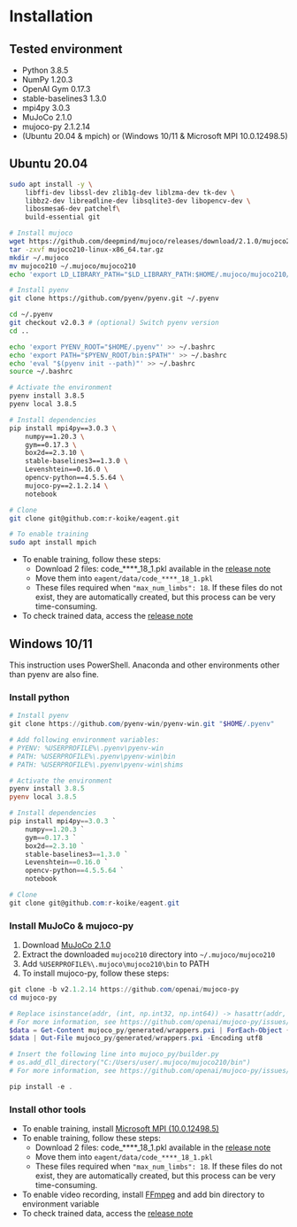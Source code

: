 # Installation

## Tested environment
- Python 3.8.5
- NumPy 1.20.3
- OpenAI Gym 0.17.3
- stable-baselines3 1.3.0
- mpi4py 3.0.3
- MuJoCo 2.1.0
- mujoco-py 2.1.2.14
- (Ubuntu 20.04 & mpich) or (Windows 10/11 & Microsoft MPI 10.0.12498.5)

## Ubuntu 20.04
```bash
sudo apt install -y \
    libffi-dev libssl-dev zlib1g-dev liblzma-dev tk-dev \
    libbz2-dev libreadline-dev libsqlite3-dev libopencv-dev \
    libosmesa6-dev patchelf\
    build-essential git

# Install mujoco
wget https://github.com/deepmind/mujoco/releases/download/2.1.0/mujoco210-linux-x86_64.tar.gz
tar -zxvf mujoco210-linux-x86_64.tar.gz
mkdir ~/.mujoco
mv mujoco210 ~/.mujoco/mujoco210
echo 'export LD_LIBRARY_PATH="$LD_LIBRARY_PATH:$HOME/.mujoco/mujoco210/bin"' >> ~/.bashrc

# Install pyenv
git clone https://github.com/pyenv/pyenv.git ~/.pyenv

cd ~/.pyenv
git checkout v2.0.3 # (optional) Switch pyenv version
cd ..

echo 'export PYENV_ROOT="$HOME/.pyenv"' >> ~/.bashrc
echo 'export PATH="$PYENV_ROOT/bin:$PATH"' >> ~/.bashrc
echo 'eval "$(pyenv init --path)"' >> ~/.bashrc
source ~/.bashrc

# Activate the environment
pyenv install 3.8.5
pyenv local 3.8.5

# Install dependencies
pip install mpi4py==3.0.3 \
    numpy==1.20.3 \
    gym==0.17.3 \
    box2d==2.3.10 \
    stable-baselines3==1.3.0 \
    Levenshtein==0.16.0 \
    opencv-python==4.5.5.64 \
    mujoco-py==2.1.2.14 \
    notebook

# Clone
git clone git@github.com:r-koike/eagent.git

# To enable training
sudo apt install mpich
```

- To enable training, follow these steps:
  - Download 2 files: code_****_18_1.pkl available in the [release note](https://github.com/r-koike/eagent)
  - Move them into `eagent/data/code_****_18_1.pkl`
  - These files required when `"max_num_limbs": 18`. If these files do not exist, they are automatically created, but this process can be very time-consuming.
- To check trained data, access the [release note](https://github.com/r-koike/eagent)

## Windows 10/11
This instruction uses PowerShell. Anaconda and other environments other than pyenv are also fine.

### Install python
```powershell
# Install pyenv
git clone https://github.com/pyenv-win/pyenv-win.git "$HOME/.pyenv"

# Add following environment variables:
# PYENV: %USERPROFILE%\.pyenv\pyenv-win
# PATH: %USERPROFILE%\.pyenv\pyenv-win\bin
# PATH: %USERPROFILE%\.pyenv\pyenv-win\shims

# Activate the environment
pyenv install 3.8.5
pyenv local 3.8.5

# Install dependencies
pip install mpi4py==3.0.3 `
    numpy==1.20.3 `
    gym==0.17.3 `
    box2d==2.3.10 `
    stable-baselines3==1.3.0 `
    Levenshtein==0.16.0 `
    opencv-python==4.5.5.64 `
    notebook

# Clone
git clone git@github.com:r-koike/eagent.git
```

### Install MuJoCo & mujoco-py
1. Download [MuJoCo 2.1.0](https://github.com/deepmind/mujoco/releases/tag/2.1.0)
2. Extract the downloaded `mujoco210` directory into `~/.mujoco/mujoco210`
3. Add `%USERPROFILE%\.mujoco\mujoco210\bin` to PATH
4. To install mujoco-py, follow these steps:
```powershell
git clone -b v2.1.2.14 https://github.com/openai/mujoco-py
cd mujoco-py

# Replace isinstance(addr, (int, np.int32, np.int64)) -> hasattr(addr, '__int__')
# For more information, see https://github.com/openai/mujoco-py/issues/504#issuecomment-621183589
$data = Get-Content mujoco_py/generated/wrappers.pxi | ForEach-Object { $_ -creplace "isinstance\(addr, \(int, np.int32, np.int64\)\)", "hasattr(addr, '__int__')" }
$data | Out-File mujoco_py/generated/wrappers.pxi -Encoding utf8

# Insert the following line into mujoco_py/builder.py
# os.add_dll_directory("C:/Users/user/.mujoco/mujoco210/bin")
# For more information, see https://github.com/openai/mujoco-py/issues/638#issuecomment-969019281

pip install -e .
```

### Install othor tools
- To enable training, install [Microsoft MPI (10.0.12498.5)](https://www.microsoft.com/en-us/download/details.aspx?id=57467)
- To enable training, follow these steps:
  - Download 2 files: code_****_18_1.pkl available in the [release note](https://github.com/r-koike/eagent)
  - Move them into `eagent/data/code_****_18_1.pkl`
  - These files required when `"max_num_limbs": 18`. If these files do not exist, they are automatically created, but this process can be very time-consuming.
- To enable video recording, install [FFmpeg](https://ffmpeg.org/) and add bin directory to environment variable
- To check trained data, access the [release note](https://github.com/r-koike/eagent)
